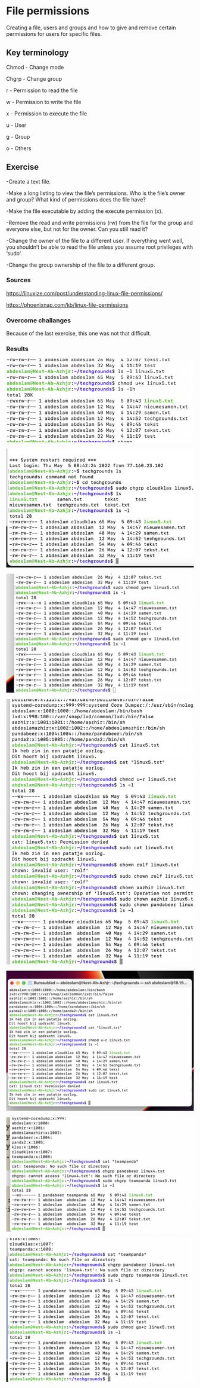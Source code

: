# File permissions
Creating a file, users and groups and how to give and remove certain permissions for users for specific files.



## Key terminology

Chmod - Change mode

Chgrp - Change group

r - Permission to read the file

w - Permission to write the file

x - Permission to execute the file

u - User

g - Group

o - Others

## Exercise

-Create a text file.

-Make a long listing to view the file’s permissions. Who is the file’s owner and group? What kind of permissions does the file have?

-Make the file executable by adding the execute permission (x).

-Remove the read and write permissions (rw) from the file for the group and everyone else, but not for the owner. Can you still read it?

-Change the owner of the file to a different user. If everything went well, you shouldn’t be able to read the file unless you assume root privileges with ‘sudo’.

-Change the group ownership of the file to a different group.


### Sources

https://linuxize.com/post/understanding-linux-file-permissions/

https://phoenixnap.com/kb/linux-file-permissions

### Overcome challanges

Because of the last exercise, this one was not that difficult.

### Results

![sreeenshot](../00_includes/linux5.png)

![sreeenshot](../00_includes/linux55.png)

![sreeenshot](../00_includes/linux555.png)

![sreeenshot](../00_includes/linux5555.png)

![sreeenshot](../00_includes/linux55555.png)

![sreeenshot](../00_includes/linux555555.png)

![sreeenshot](../00_includes/linux55555555.png)